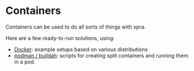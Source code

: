 # Containers

Containers can be used to do all sorts of things with xpra.

Here are a few ready-to-run solutions, using:
* [Docker](./docker/): example setups based on various distributions
* [podman / buildah](./podman/): scripts for creating split containers and running them in a pod.
